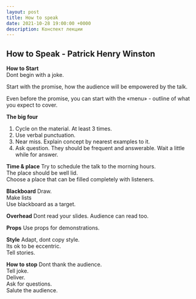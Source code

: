 ```yaml
---
layout: post
title: How to speak
date: 2021-10-28 19:00:00 +0000
description: Конспект лекции
---
```


## <span class="mark">How to Speak - Patrick Henry Winston</span>
 
**How to Start**   
Dont begin with a joke.  

Start with the promise, how the audience will be empowered by the talk. 

Even before the promise, you can start with the «menu» - outline of what you expect to cover.

**The big four**
1. Cycle on the material. At least 3 times. 
2. Use verbal punctuation. 
3. Near miss. Explain concept by nearest examples to it.
4. Ask question. They should be frequent and answerable. Wait a little while for answer.

**Time & place**
Try to schedule the talk to the morning hours.  
The place should be well lid.  
Choose a place that can be filled completely with listeners.  

**Blackboard**
Draw.  
Make lists  
Use blackboard as a target.   

**Overhead**
Dont read your slides. Audience can read too.  

**Props**
Use props for demonstrations.   

**Style**
Adapt, dont copy style.  
Its ok to be eccentric.   
Tell stories.  

**How to stop**
Dont thank the audience.  
Tell joke.  
Deliver.  
Ask for questions.  
Salute the audience.  
